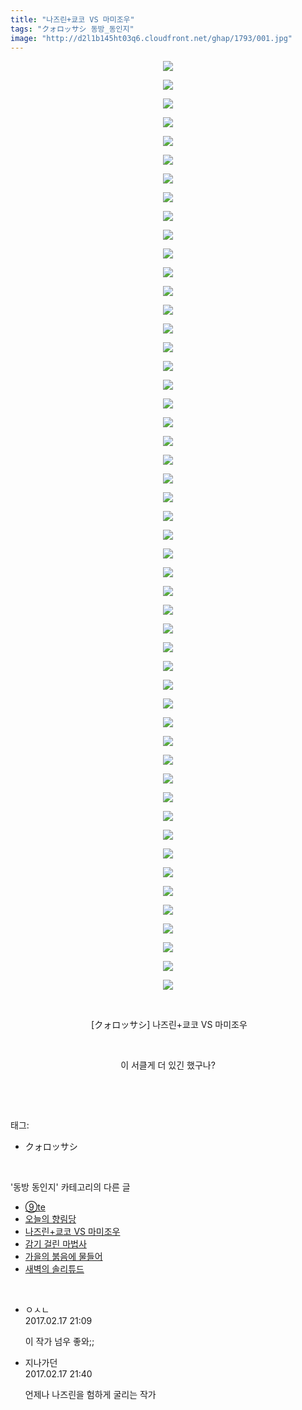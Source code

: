 ```yaml
---
title: "나즈린+쿄코 VS 마미조우"
tags: "クォロッサシ 동방_동인지"
image: "http://d2l1b145ht03q6.cloudfront.net/ghap/1793/001.jpg"
---
```

<div class="article">
<p style="text-align: center; clear: none; float: none;"><img src="{{ site.imgserver1 }}/ghap/1793/001.jpg"/></p>
<p style="text-align: center; clear: none; float: none;"><img src="{{ site.imgserver1 }}/ghap/1793/002.jpg"/></p>
<p style="text-align: center; clear: none; float: none;"><img src="{{ site.imgserver1 }}/ghap/1793/003.jpg"/></p>
<p style="text-align: center; clear: none; float: none;"><img src="{{ site.imgserver1 }}/ghap/1793/004.jpg"/></p>
<p style="text-align: center; clear: none; float: none;"><img src="{{ site.imgserver1 }}/ghap/1793/005.jpg"/></p>
<p style="text-align: center; clear: none; float: none;"><img src="{{ site.imgserver1 }}/ghap/1793/006.jpg"/></p>
<p style="text-align: center; clear: none; float: none;"><img src="{{ site.imgserver1 }}/ghap/1793/007.jpg"/></p>
<p style="text-align: center; clear: none; float: none;"><img src="{{ site.imgserver1 }}/ghap/1793/008.jpg"/></p>
<p style="text-align: center; clear: none; float: none;"><img src="{{ site.imgserver1 }}/ghap/1793/009.jpg"/></p>
<p style="text-align: center; clear: none; float: none;"><img src="{{ site.imgserver1 }}/ghap/1793/010.jpg"/></p>
<p style="text-align: center; clear: none; float: none;"><img src="{{ site.imgserver1 }}/ghap/1793/011.jpg"/></p>
<p style="text-align: center; clear: none; float: none;"><img src="{{ site.imgserver1 }}/ghap/1793/012.jpg"/></p>
<p style="text-align: center; clear: none; float: none;"><img src="{{ site.imgserver1 }}/ghap/1793/013.jpg"/></p>
<p style="text-align: center; clear: none; float: none;"><img src="{{ site.imgserver1 }}/ghap/1793/014.jpg"/></p>
<p style="text-align: center; clear: none; float: none;"><img src="{{ site.imgserver1 }}/ghap/1793/015.jpg"/></p>
<p style="text-align: center; clear: none; float: none;"><img src="{{ site.imgserver1 }}/ghap/1793/016.jpg"/></p>
<p style="text-align: center; clear: none; float: none;"><img src="{{ site.imgserver1 }}/ghap/1793/017.jpg"/></p>
<p style="text-align: center; clear: none; float: none;"><img src="{{ site.imgserver1 }}/ghap/1793/018.jpg"/></p>
<p style="text-align: center; clear: none; float: none;"><img src="{{ site.imgserver1 }}/ghap/1793/019.jpg"/></p>
<p style="text-align: center; clear: none; float: none;"><img src="{{ site.imgserver1 }}/ghap/1793/020.jpg"/></p>
<p style="text-align: center; clear: none; float: none;"><img src="{{ site.imgserver1 }}/ghap/1793/021.jpg"/></p>
<p style="text-align: center; clear: none; float: none;"><img src="{{ site.imgserver1 }}/ghap/1793/022.jpg"/></p>
<p style="text-align: center; clear: none; float: none;"><img src="{{ site.imgserver1 }}/ghap/1793/023.jpg"/></p>
<p style="text-align: center; clear: none; float: none;"><img src="{{ site.imgserver1 }}/ghap/1793/024.jpg"/></p>
<p style="text-align: center; clear: none; float: none;"><img src="{{ site.imgserver1 }}/ghap/1793/025.jpg"/></p>
<p style="text-align: center; clear: none; float: none;"><img src="{{ site.imgserver1 }}/ghap/1793/026.jpg"/></p>
<p style="text-align: center; clear: none; float: none;"><img src="{{ site.imgserver1 }}/ghap/1793/027.jpg"/></p>
<p style="text-align: center; clear: none; float: none;"><img src="{{ site.imgserver1 }}/ghap/1793/028.jpg"/></p>
<p style="text-align: center; clear: none; float: none;"><img src="{{ site.imgserver1 }}/ghap/1793/029.jpg"/></p>
<p style="text-align: center; clear: none; float: none;"><img src="{{ site.imgserver1 }}/ghap/1793/030.jpg"/></p>
<p style="text-align: center; clear: none; float: none;"><img src="{{ site.imgserver1 }}/ghap/1793/031.jpg"/></p>
<p style="text-align: center; clear: none; float: none;"><img src="{{ site.imgserver1 }}/ghap/1793/032.jpg"/></p>
<p style="text-align: center; clear: none; float: none;"><img src="{{ site.imgserver1 }}/ghap/1793/033.jpg"/></p>
<p style="text-align: center; clear: none; float: none;"><img src="{{ site.imgserver1 }}/ghap/1793/034.jpg"/></p>
<p style="text-align: center; clear: none; float: none;"><img src="{{ site.imgserver1 }}/ghap/1793/035.jpg"/></p>
<p style="text-align: center; clear: none; float: none;"><img src="{{ site.imgserver1 }}/ghap/1793/036.jpg"/></p>
<p style="text-align: center; clear: none; float: none;"><img src="{{ site.imgserver1 }}/ghap/1793/037.jpg"/></p>
<p style="text-align: center; clear: none; float: none;"><img src="{{ site.imgserver1 }}/ghap/1793/038.jpg"/></p>
<p style="text-align: center; clear: none; float: none;"><img src="{{ site.imgserver1 }}/ghap/1793/039.jpg"/></p>
<p style="text-align: center; clear: none; float: none;"><img src="{{ site.imgserver1 }}/ghap/1793/040.jpg"/></p>
<p style="text-align: center; clear: none; float: none;"><img src="{{ site.imgserver1 }}/ghap/1793/041.jpg"/></p>
<p style="text-align: center; clear: none; float: none;"><img src="{{ site.imgserver1 }}/ghap/1793/042.jpg"/></p>
<p style="text-align: center; clear: none; float: none;"><img src="{{ site.imgserver1 }}/ghap/1793/043.jpg"/></p>
<p style="text-align: center; clear: none; float: none;"><img src="{{ site.imgserver1 }}/ghap/1793/044.jpg"/></p>
<p style="text-align: center; clear: none; float: none;"><img src="{{ site.imgserver1 }}/ghap/1793/045.jpg"/></p>
<p style="text-align: center; clear: none; float: none;"><img src="{{ site.imgserver1 }}/ghap/1793/046.jpg"/></p>
<p style="text-align: center; clear: none; float: none;"><img src="{{ site.imgserver1 }}/ghap/1793/047.jpg"/></p>
<p style="text-align: center; clear: none; float: none;"><img src="{{ site.imgserver1 }}/ghap/1793/048.jpg"/></p>
<p style="text-align: center; clear: none; float: none;"><img src="{{ site.imgserver1 }}/ghap/1793/049.jpg"/></p>
<p style="text-align: center; clear: none; float: none;"><img src="{{ site.imgserver1 }}/ghap/1793/050.jpg"/></p>
<p style="text-align: center; clear: none; float: none;"><br/></p>
<p style="text-align: center; clear: none; float: none;"> [クォロッサシ] 나즈린+쿄코 VS 마미조우</p>
<p style="text-align: center; clear: none; float: none;"><br/></p>
<p style="text-align: center; clear: none; float: none;">이 서클게 더 있긴 했구나?</p>
<p><br/></p>
</div><br/>
<div class="tagTrail">
<p>태그: </p>
<ul>
<li>クォロッサシ</li>
</ul>
</div><br/>
<div class="another">
<p>'동방 동인지' 카테고리의 다른 글</p>
<ul>
<li><a href="/ghap_1796">⑨te</a></li>
<li><a href="/ghap_1795">오늘의 향림당</a></li>
<li><a href="/ghap_1793">나즈린+쿄코 VS 마미조우</a></li>
<li><a href="/ghap_1791">감기 걸린 마법사</a></li>
<li><a href="/ghap_1790">가을의 붉음에 물들어</a></li>
<li><a href="/ghap_1788">새벽의 솔리튜드</a></li>
</ul>
</div><br/>
<div class="cb_module cb_fluid">
<div class="cb_wrt cb_profile">
<div class="comment">
<ul>
<li class="cb_thumb_off" id="comment14917904">
<div class="cb_comment_area">
<div class="cb_info_area">
<div class="cb_section">
<span class="cb_nick_name">ㅇㅅㄴ</span>
</div>
<div class="cb_section">
<span class="cb_date">2017.02.17 21:09 </span>
</div>
</div>
<div class="cb_dsc_comment">
<p class="cb_dsc">
											이 작가 넘우 좋와;;
										</p>
</div>
</div></li>
<li class="cb_thumb_off" id="comment14917920">
<div class="cb_comment_area">
<div class="cb_info_area">
<div class="cb_section">
<span class="cb_nick_name">지나가던</span>
</div>
<div class="cb_section">
<span class="cb_date">2017.02.17 21:40 </span>
</div>
</div>
<div class="cb_dsc_comment">
<p class="cb_dsc">
											언제나 나즈린을 험하게 굴리는 작가
										</p>
</div>
</div></li>
</ul>
</div>
</div><!-- commentList close -->
</div><br/>
